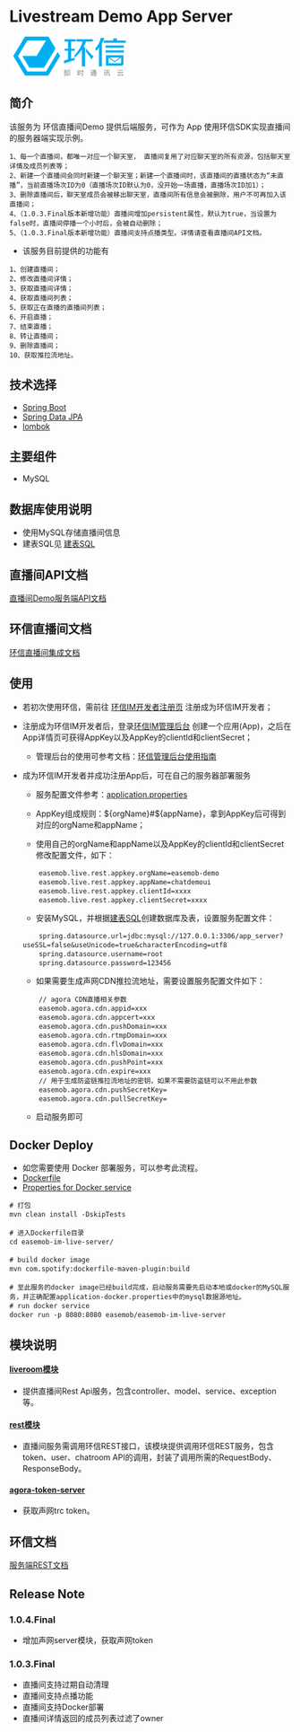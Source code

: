 # Livestream Demo App Server
![logo](./docs/img/214x70.png)


## 简介

该服务为 环信直播间Demo 提供后端服务，可作为 App 使用环信SDK实现直播间的服务器端实现示例。

```
1、每一个直播间，都唯一对应一个聊天室， 直播间复用了对应聊天室的所有资源，包括聊天室详情及成员列表等；
2、新建一个直播间会同时新建一个聊天室；新建一个直播间时，该直播间的直播状态为“未直播”，当前直播场次ID为0（直播场次ID默认为0，没开始一场直播，直播场次ID加1）；
3、删除直播间后，聊天室成员会被移出聊天室，直播间所有信息会被删除，用户不可再加入该直播间；
4、（1.0.3.Final版本新增功能）直播间增加persistent属性，默认为true，当设置为false时，直播间停播一个小时后，会被自动删除；
5、（1.0.3.Final版本新增功能）直播间支持点播类型。详情请查看直播间API文档。
```

- 该服务目前提供的功能有

```
1、创建直播间；
2、修改直播间详情；
3、获取直播间详情；
4、获取直播间列表；
5、获取正在直播的直播间列表；
6、开启直播；
7、结束直播；
8、转让直播间；
9、删除直播间；
10、获取推拉流地址。
```

## 技术选择

* [Spring Boot](https://spring.io/projects/spring-boot)
* [Spring Data JPA](https://spring.io/projects/spring-data-jpa)
* [lombok](https://projectlombok.org/)


## 主要组件

* MySQL


## 数据库使用说明

* 使用MySQL存储直播间信息
* 建表SQL见 [建表SQL](./docs/create_tables.sql)


## 直播间API文档

[直播间Demo服务端API文档](./docs/直播间API文档.md)


## 环信直播间文档

[环信直播间集成文档](http://docs-im.easemob.com/im/other/integrationcases/live-chatroom)


## 使用

- 若初次使用环信，需前往 [环信IM开发者注册页](https://console.easemob.com/user/register) 注册成为环信IM开发者；

- 注册成为环信IM开发者后，登录[环信IM管理后台](https://console.easemob.com/user/login) 创建一个应用(App)，之后在App详情页可获得AppKey以及AppKey的clientId和clientSecret；

    - 管理后台的使用可参考文档：[环信管理后台使用指南](http://docs-im.easemob.com/im/quickstart/essential/console)

- 成为环信IM开发者并成功注册App后，可在自己的服务器部署服务

    - 服务配置文件参考：[application.properties](./easemob-im-live-server/src/main/resources/application.properties)
    
    - AppKey组成规则：${orgName}#${appName}，拿到AppKey后可得到对应的orgName和appName；
    
    - 使用自己的orgName和appName以及AppKey的clientId和clientSecret修改配置文件，如下：
    ```
        easemob.live.rest.appkey.orgName=easemob-demo
        easemob.live.rest.appkey.appName=chatdemoui
        easemob.live.rest.appkey.clientId=xxxx
        easemob.live.rest.appkey.clientSecret=xxxx
    ```
    
    - 安装MySQL，并根据[建表SQL](./docs/create_tables.sql)创建数据库及表，设置服务配置文件：
    ```
        spring.datasource.url=jdbc:mysql://127.0.0.1:3306/app_server?useSSL=false&useUnicode=true&characterEncoding=utf8
        spring.datasource.username=root
        spring.datasource.password=123456
    ```
    
    - 如果需要生成声网CDN推拉流地址，需要设置服务配置文件如下：
    ```
        // agora CDN直播相关参数
        easemob.agora.cdn.appid=xxx
        easemob.agora.cdn.appcert=xxx
        easemob.agora.cdn.pushDomain=xxx
        easemob.agora.cdn.rtmpDomain=xxx
        easemob.agora.cdn.flvDomain=xxx
        easemob.agora.cdn.hlsDomain=xxx
        easemob.agora.cdn.pushPoint=xxx
        easemob.agora.cdn.expire=xxx
        // 用于生成防盗链推拉流地址的密钥，如果不需要防盗链可以不用此参数
        easemob.agora.cdn.pushSecretKey=
        easemob.agora.cdn.pullSecretKey=
    ```
    
    - 启动服务即可


## Docker Deploy

* 如您需要使用 Docker 部署服务，可以参考此流程。
* [Dockerfile](./easemob-im-live-server/Dockerfile)
* [Properties for Docker service](./easemob-im-live-server/docker/application-docker.properties)

```
# 打包
mvn clean install -DskipTests

# 进入Dockerfile目录
cd easemob-im-live-server/

# build docker image
mvn com.spotify:dockerfile-maven-plugin:build

# 至此服务的docker image已经build完成，启动服务需要先启动本地或docker的MySQL服务，并正确配置application-docker.properties中的mysql数据源地址。
# run docker service
docker run -p 8080:8080 easemob/easemob-im-live-server
```


## 模块说明

#### [liveroom模块](./easemob-im-live-server/src/main/java/com/easemob/live/server/liveroom)

- 提供直播间Rest Api服务，包含controller、model、service、exception等。

#### [rest模块](./easemob-im-live-server/src/main/java/com/easemob/live/server/rest)

- 直播间服务需调用环信REST接口，该模块提供调用环信REST服务，包含token、user、chatroom API的调用，封装了调用所需的RequestBody、ResponseBody。

#### [agora-token-server](https://github.com/easemob/livestream-demo-app-server/tree/master/agora-token-service)

- 获取声网trc token。

## 环信文档

[服务端REST文档](http://docs-im.easemob.com/im/server/ready/intro)


## Release Note

### 1.0.4.Final
- 增加声网server模块，获取声网token
### 1.0.3.Final
- 直播间支持过期自动清理
- 直播间支持点播功能
- 直播间支持Docker部署
- 直播间详情返回的成员列表过滤了owner
